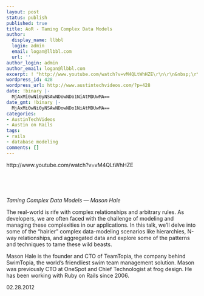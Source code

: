 ```yaml
---
layout: post
status: publish
published: true
title: AoR - Taming Complex Data Models
author:
  display_name: llbbl
  login: admin
  email: logan@llbbl.com
  url: ''
author_login: admin
author_email: logan@llbbl.com
excerpt: ! "http://www.youtube.com/watch?v=vM4QLtWhHZE\r\n\r\n&nbsp;\r\n\r\n"
wordpress_id: 428
wordpress_url: http://www.austintechvideos.com/?p=428
date: !binary |-
  MjAxMi0wNi0yNSAwNDowNDo1NiAtMDUwMA==
date_gmt: !binary |-
  MjAxMi0wNi0yNSAwNDowNDo1NiAtMDUwMA==
categories:
- AustinTechVideos
- Austin on Rails
tags:
- rails
- database modeling
comments: []
---
```

<p>http://www.youtube.com/watch?v=vM4QLtWhHZE</p>
<p>&nbsp;</p>
<p><a id="more"></a><a id="more-428"></a></p>
<p>&nbsp;</p>
<p><em>Taming Complex Data Models — Mason Hale</em></p>
<p>The real-world is rife with complex relationships and arbitrary rules. As developers, we are often faced with the challenge of modeling and managing these complexities in our applications. In this talk, we’ll delve into some of the “hairier” complex data-modeling scenarios like hierarchies, N-way relationships, and aggregated data and explore some of the patterns and techniques to tame these wild beasts.</p>
<p>Mason Hale is the founder and CTO of TeamTopia, the company behind SwimTopia, the world’s friendliest swim team management solution. Mason was previously CTO at OneSpot and Chief Technologist at frog design. He has been working with Ruby on Rails since 2006.</p>
<p>02.28.2012</p>
<p>&nbsp;</p>
